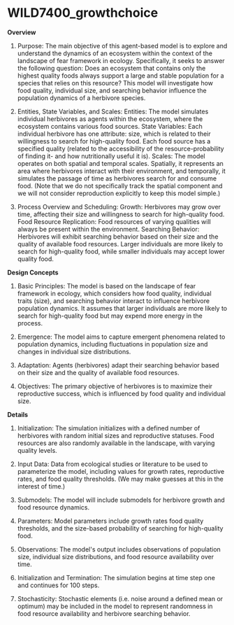 # WILD7400_growthchoice

**Overview**

1. Purpose:
The main objective of this agent-based model is to explore and understand the dynamics of an ecosystem within the context of the landscape of fear framework in ecology. Specifically, it seeks to answer the following question: Does an ecosystem that contains only the highest quality foods always support a large and stable population for a species that relies on this resource? This model will investigate how food quality, individual size, and searching behavior influence the population dynamics of a herbivore species.

2. Entities, State Variables, and Scales:
Entities: The model simulates individual herbivores as agents within the ecosystem, where the ecosystem contains various food sources.
State Variables: Each individual herbivore has one attribute: size, which is related to their willingness to search for high-quality food. Each food source has a specified quality (related to the accessibility of the resource-probability of finding it- and how nutritionally useful it is). 
Scales: The model operates on both spatial and temporal scales. Spatially, it represents an area where herbivores interact with their environment, and temporally, it simulates the passage of time as herbivores search for and consume food. (Note that we do not specifically track the spatial component and we will not consider reproduction explicitly to keep this model simple.)

3. Process Overview and Scheduling:
Growth: Herbivores may grow over time, affecting their size and willingness to search for high-quality food.
Food Resource Replication: Food resources of varying qualities will always be present within the environment.
Searching Behavior: Herbivores will exhibit searching behavior based on their size and the quality of available food resources. Larger individuals are more likely to search for high-quality food, while smaller individuals may accept lower quality food.


**Design Concepts**

1. Basic Principles: The model is based on the landscape of fear framework in ecology, which considers how food quality, individual traits (size), and searching behavior interact to influence herbivore population dynamics. It assumes that larger individuals are more likely to search for high-quality food but may expend more energy in the process.

2. Emergence: The model aims to capture emergent phenomena related to population dynamics, including fluctuations in population size and changes in individual size distributions.

3. Adaptation: Agents (herbivores) adapt their searching behavior based on their size and the quality of available food resources.

4. Objectives: The primary objective of herbivores is to maximize their reproductive success, which is influenced by food quality and individual size.


**Details**

1. Initialization: The simulation initializes with a defined number of herbivores with random initial sizes and reproductive statuses. Food resources are also randomly available in the landscape, with varying quality levels.

2. Input Data: Data from ecological studies or literature to be used to parameterize the model, including values for growth rates, reproductive rates, and food quality thresholds. (We may make guesses at this in the interest of time.)

3. Submodels: The model will include submodels for herbivore growth and food resource dynamics.

4. Parameters: Model parameters include growth rates food quality thresholds, and the size-based probability of searching for high-quality food.

5. Observations: The model's output includes observations of population size, individual size distributions, and food resource availability over time.

6. Initialization and Termination: The simulation begins at time step one and continues for 100 steps.

7. Stochasticity: Stochastic elements (i.e. noise around a defined mean or optimum) may be included in the model to represent randomness in food resource availability and herbivore searching behavior.
